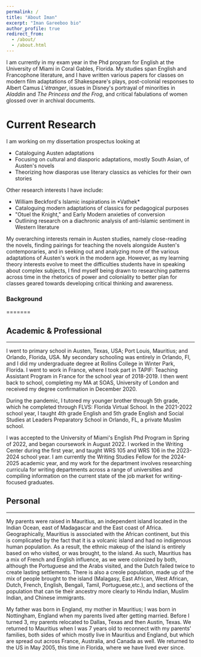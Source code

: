 ```yaml
---
permalink: /
title: "About Iman"
excerpt: "Iman Gareeboo bio"
author_profile: true
redirect_from: 
  - /about/
  - /about.html
---
```


I am currently in my exam year in the Phd program for English at the University of Miami in Coral Gables, Florida. My studies span English and Francophone literature, and I have written various papers for classes on modern film adaptations of Shakespeare's plays, post-colonial responses to Albert Camus *L'étranger*, issues in Disney's portrayal of minorities in *Aladdin* and *The Princess and the Frog*, and critical fabulations of women glossed over in archival documents. 

Current Research
======
I am working on my dissertation prospectus looking at
<ul>
  <li>Cataloguing Austen adaptations</li>
  <li>Focusing on cultural and diasporic adaptations, mostly South Asian, of Austen's novels</li>
  <li>Theorizing how diasporas use literary classics as vehicles for their own stories</li>
</ul>

Other research interests I have include:
<ul>
  <li>William Beckford's Islamic inspirations in *Vathek*</li>
  <li>Cataloguing modern adaptations of classics for pedagogical purposes</li>
  <li>"Otuel the Knight," and Early Modern anxieties of conversion</li>
  <li>Outlining research on a diachronic analysis of anti-Islamic sentiment in Western literature</li>
</ul>

My overarching interests remain in Austen studies, namely close-reading the novels, finding pairings for teaching the novels alongside Austen's contemporaries, and in seeking out and analyzing more of the various adaptations of Austen's work in the modern age. However, as my learning theory interests evolve to meet the difficulties students have in speaking about complex subjects, I find myself being drawn to researching patterns across time in the rhetorics of power and coloniality to better plan for classes geared towards developing critical thinking and awareness. 


### Background
=======

## Academic & Professional
-----
I went to primary school in Austen, Texas, USA; Port Louis, Mauritius; and Orlando, Florida, USA. My secondary schooling was entirely in Orlando, Fl, and I did my undergraduate degree at Rollins College in Winter Park, Florida. I went to work in France, where I took part in TAPIF: Teaching Assistant Program in France for the school year of 2018-2019. I then went back to school, completing my MA at SOAS, University of London and received my degree confirmation in December 2020. 

During the pandemic, I tutored my younger brother through 5th grade, which he completed through FLVS: Florida Virtual School. In the 2021-2022 school year, I taught 4th grade English and 5th grade English and Social Studies at Leaders Preparatory School in Orlando, FL, a private Muslim school. 

I was accepted to the University of Miami's English Phd Program in Spring of 2022, and began coursework in August 2022. I worked in the Writing Center during the first year, and taught WRS 105 and WRS 106 in the 2023-2024 school year. I am currently the Writing Studies Fellow for the 2024-2025 academic year, and my work for the department involves researching curricula for writing departments across a range of universities and compiling information on the current state of the job market for writing-focused graduates. 

## Personal
-----
My parents were raised in Mauritius, an independent island located in the Indian Ocean, east of Madagascar and the East coast of Africa. Geographically, Mauritius is associated with the African continent, but this is complicated by the fact that it is a volcanic island and had no indigenous human population. As a result, the ethnic makeup of the island is entirely based on who visited, or was brought, to the island. As such, Mauritius has a mix of French and English influence, as we were colonized by both, although the Portuguese and the Arabs visited, and the Dutch failed twice to create lasting settlements. There is also a creole population, made up of the mix of people brought to the island (Malagasy, East African, West African, Dutch, French, English, Bengali, Tamil, Portuguese,etc.), and sections of the population that can tie their ancestry more clearly to Hindu Indian, Muslim Indian, and Chinese immigrants.

My father was born in England, my mother in Mauritius; I was born in Nottingham, England when my parents lived after getting married. Before I turned 3, my parents relocated to Dallas, Texas and then Austin, Texas. We returned to Mauritius when I was 7 years old to reconnect with my parents' families, both sides of which mostly live in Mauritius and England, but which are spread out across France, Australia, and Canada as well. We returned to the US in May 2005, this time in Florida, where we have lived ever since. 


